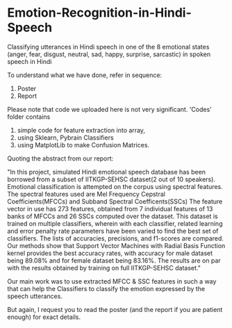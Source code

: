 # Emotion-Recognition-in-Hindi-Speech
Classifying utterances in Hindi speech in one of the 
8 emotional states (anger, fear, disgust, neutral, sad, happy, surprise, sarcastic) in spoken speech in Hindi

To understand what we have done, refer in sequence:
1) Poster
2) Report

Please note that code we uploaded here is not very significant. 'Codes' folder contains 
1) simple code for feature extraction into array,
2) using Sklearn, Pybrain Classifiers
3) using MatplotLib to make Confusion Matrices.

Quoting the abstract from our report:

"In this project, simulated Hindi emotional speech database has been borrowed
from a subset of IITKGP-SEHSC dataset(2 out of 10 speakers). Emotional
classification is attempted on the corpus using spectral features. The
spectral features used are Mel Frequency Cepstral Coefficients(MFCCs) and
Subband Spectral Coefficents(SSCs) The feature vector in use has 273 features,
obtained from 7 individual features of 13 banks of MFCCs and 26 SSCs computed
over the dataset. This dataset is trained on multiple classifiers, wherein
with each classifier, related learning and error penalty rate parameters have
been varied to find the best set of classifiers. The lists of accuracies, precisions,
and f1-scores are compared. Our methods show that Support Vector
Machines with Radial Basis Function kernel provides the best accuracy rates,
with accuracy for male dataset being 89.08% and for female dataset being
83.16%. The results are on par with the results obtained by training on full
IITKGP-SEHSC dataset."

Our main work was to use extracted MFCC & SSC features in such a way that can help the
Classifiers to classify the emotion expressed by the speech utterances.

But again, I request you to read the poster (and the report if you are patient enough) for exact details.
